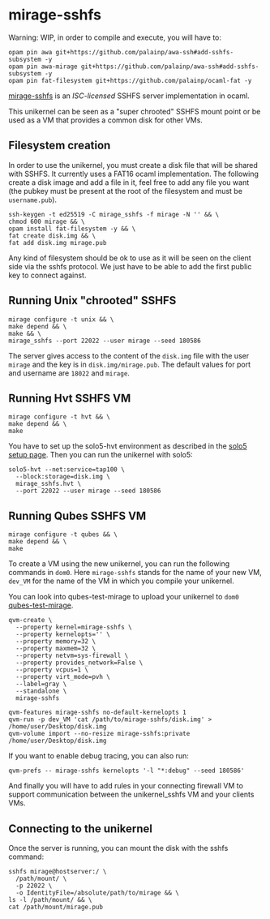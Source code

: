 # mirage-sshfs

Warning: WIP, in order to compile and execute, you will have to:
```
opam pin awa git+https://github.com/palainp/awa-ssh#add-sshfs-subsystem -y
opam pin awa-mirage git+https://github.com/palainp/awa-ssh#add-sshfs-subsystem -y
opam pin fat-filesystem git+https://github.com/palainp/ocaml-fat -y
```

[mirage-sshfs](https://github.com/palainp/mirage-sshfs) is an
_ISC-licensed_ SSHFS server implementation in ocaml.

This unikernel can be seen as a "super chrooted" SSHFS mount
point or be used as a VM that provides a common disk for other
VMs.

## Filesystem creation
In order to use the unikernel, you must create a disk file that
will be shared with SSHFS. It currently uses a FAT16 ocaml
implementation. The following create a disk image and add a
file in it, feel free to add any file you want (the pubkey must
be present at the root of the filesystem and must be `username.pub`).
```
ssh-keygen -t ed25519 -C mirage_sshfs -f mirage -N '' && \
chmod 600 mirage && \
opam install fat-filesystem -y && \
fat create disk.img && \
fat add disk.img mirage.pub
```

Any kind of filesystem should be ok to use as it will be seen on the
client side via the sshfs protocol. We just have to be able to add
the first public key to connect against.

## Running Unix "chrooted" SSHFS
```
mirage configure -t unix && \
make depend && \
make && \
mirage_sshfs --port 22022 --user mirage --seed 180586
```

The server gives access to the content of the `disk.img`
file with the user `mirage` and the key is in
`disk.img/mirage.pub`. The default values for port and
username are `18022` and `mirage`.

## Running Hvt SSHFS VM
```
mirage configure -t hvt && \
make depend && \
make
```

You have to set up the solo5-hvt environment as described in the
[solo5 setup page](https://github.com/Solo5/solo5/blob/master/docs/building.md#setting-up).
Then you can run the unikernel with solo5:
```
solo5-hvt --net:service=tap100 \
  --block:storage=disk.img \
  mirage_sshfs.hvt \
  --port 22022 --user mirage --seed 180586
```

## Running Qubes SSHFS VM
```
mirage configure -t qubes && \
make depend && \
make
```

To create a VM using the new unikernel, you can run the following commands in `dom0`.
Here `mirage-sshfs` stands for the name of your new VM, `dev_VM` for the name of the
VM in which you compile your unikernel.

You can look into qubes-test-mirage to upload your unikernel to `dom0`
[qubes-test-mirage](https://github.com/talex5/qubes-test-mirage).

```
qvm-create \
  --property kernel=mirage-sshfs \
  --property kernelopts='' \
  --property memory=32 \
  --property maxmem=32 \
  --property netvm=sys-firewall \
  --property provides_network=False \
  --property vcpus=1 \
  --property virt_mode=pvh \
  --label=gray \
  --standalone \
  mirage-sshfs

qvm-features mirage-sshfs no-default-kernelopts 1
qvm-run -p dev_VM 'cat /path/to/mirage-sshfs/disk.img' > /home/user/Desktop/disk.img
qvm-volume import --no-resize mirage-sshfs:private /home/user/Desktop/disk.img
```

If you want to enable debug tracing, you can also run:
```
qvm-prefs -- mirage-sshfs kernelopts '-l "*:debug" --seed 180586'
```

And finally you will have to add rules in your connecting firewall VM to support
communication between the unikernel_sshfs VM and your clients VMs.

## Connecting to the unikernel

Once the server is running, you can mount the disk with the sshfs
command:
```
sshfs mirage@hostserver:/ \
  /path/mount/ \
  -p 22022 \
  -o IdentityFile=/absolute/path/to/mirage && \
ls -l /path/mount/ && \
cat /path/mount/mirage.pub
```
